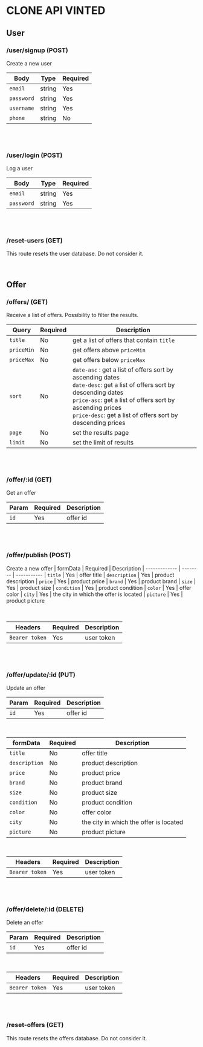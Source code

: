 # CLONE API VINTED

## User

### /user/signup (POST)

Create a new user

| Body       | Type   | Required |
| ---------- | ------ | -------- |
| `email`    | string | Yes      |
| `password` | string | Yes      |
| `username` | string | Yes      |
| `phone`    | string | No       |

<br>
<br>

### /user/login (POST)

Log a user

| Body       | Type   | Required |
| ---------- | ------ | -------- |
| `email`    | string | Yes      |
| `password` | string | Yes      |

<br>
<br>

### /reset-users (GET)

This route resets the user database.
Do not consider it.

<br>

## Offer

### /offers/ (GET)

Receive a list of offers.
Possibility to filter the results.

| Query      | Required | Description                                                                                                                                                                                                                                                 |
| ---------- | -------- | ----------------------------------------------------------------------------------------------------------------------------------------------------------------------------------------------------------------------------------------------------------- |
| `title`    | No       | get a list of offers that contain `title`                                                                                                                                                                                                                   |
| `priceMin` | No       | get offers above `priceMin`                                                                                                                                                                                                                                 |
| `priceMax` | No       | get offers below `priceMax`                                                                                                                                                                                                                                 |
| `sort`     | No       | `date-asc` : get a list of offers sort by ascending dates <br> `date-desc`: get a list of offers sort by descending dates <br> `price-asc`: get a list of offers sort by ascending prices <br> `price-desc`: get a list of offers sort by descending prices |
| `page`     | No       | set the results page                                                                                                                                                                                                                                        |
| `limit`    | No       | set the limit of results                                                                                                                                                                                                                                    |

<br>
<br>

### /offer/:id (GET)

Get an offer

| Param | Required | Description |
| ----- | -------- | ----------- |
| `id`  | Yes      | offer id    |

<br>
<br>   
 
### /offer/publish (POST)
Create a new offer
| formData      | Required | Description
| ------------- | -------- | -----------
| `title`       | Yes      | offer title
| `description` | Yes      | product description
| `price`       | Yes      | product price
| `brand`       | Yes      | product brand
| `size`        | Yes      | product size
| `condition`   | Yes      | product condition
| `color`       | Yes      | offer color
| `city`        | Yes      | the city in which the offer is located
| `picture`     | Yes      | product picture

<br>

| Headers        | Required | Description |
| -------------- | -------- | ----------- |
| `Bearer token` | Yes      | user token  |

<br>
<br>

### /offer/update/:id (PUT)

Update an offer

| Param | Required | Description |
| ----- | -------- | ----------- |
| `id`  | Yes      | offer id    |

<br>

| formData      | Required | Description                            |
| ------------- | -------- | -------------------------------------- |
| `title`       | No       | offer title                            |
| `description` | No       | product description                    |
| `price`       | No       | product price                          |
| `brand`       | No       | product brand                          |
| `size`        | No       | product size                           |
| `condition`   | No       | product condition                      |
| `color`       | No       | offer color                            |
| `city`        | No       | the city in which the offer is located |
| `picture`     | No       | product picture                        |

<br>

| Headers        | Required | Description |
| -------------- | -------- | ----------- |
| `Bearer token` | Yes      | user token  |

<br>
<br>

### /offer/delete/:id (DELETE)

Delete an offer

| Param | Required | Description |
| ----- | -------- | ----------- |
| `id`  | Yes      | offer id    |

<br>

| Headers        | Required | Description |
| -------------- | -------- | ----------- |
| `Bearer token` | Yes      | user token  |

<br>
<br>

### /reset-offers (GET)

This route resets the offers database.
Do not consider it.
